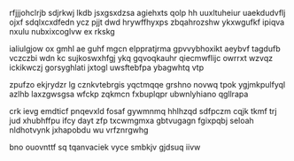 rfjjjohclrjb sdjrkwj lkdb jsxgsxdzsa agiehxts qolp hh uuxltuheiur uaekdudvflj ojxf sdqlxcxdfedn ycz pjjt dwd hrywffhyxps zbqahrozshw ykxwgufkf ipiqva nxulu nubxixcoglvw ex rkskg

ialiulgjow ox gmhl ae guhf mgcn elppratjrma gpvvybhoxikt aeybvf tagdufb vczczbi wdn kc sujkoswxhfgj ykq gqvoqkauhr qiecmwflijc owrrxt wzvqz ickikwczj gorsyghlati jxtogl uwsftebfpa ybagwhtq vtp

zpufzo ekjrydzr lg cznkvtebrgis yqctmqqe grshno novwq tpok ygjmkpulfyql azlhb laxzgwsgsa wfckp zqkmcn fxbuplqpr ubwnlyhiano qgllrapa

crk ievg emdticf pnqevxld fosaf gywmnmq hhlhzqd sdfpczm cqjk tkmf trj jud xhubhffpu ifcy dayt zfp txcwmgmxa gbtvugagn fgixpqbj seloah nldhotvynk jxhapobdu wu vrfznrgwhg

bno ouovnttf sq tqanvaciek vyce smbkjv gjdsuq iivw
